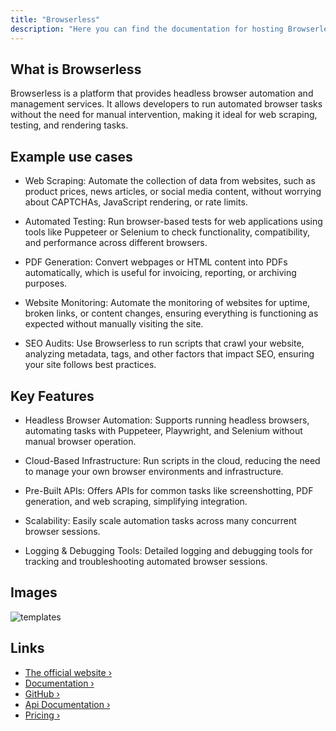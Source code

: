 ```yaml
---
title: "Browserless"
description: "Here you can find the documentation for hosting Browserless with Coolify."
---
```



<ZoomableImage src="/docs/images/services/browserless.webp" />

## What is Browserless
Browserless is a platform that provides headless browser automation and management services. It allows developers to run automated browser tasks without the need for manual intervention, making it ideal for web scraping, testing, and rendering tasks.


## Example use cases
- Web Scraping: Automate the collection of data from websites, such as product prices, news articles, or social media content, without worrying about CAPTCHAs, JavaScript rendering, or rate limits.

- Automated Testing: Run browser-based tests for web applications using tools like Puppeteer or Selenium to check functionality, compatibility, and performance across different browsers.

- PDF Generation: Convert webpages or HTML content into PDFs automatically, which is useful for invoicing, reporting, or archiving purposes.

- Website Monitoring: Automate the monitoring of websites for uptime, broken links, or content changes, ensuring everything is functioning as expected without manually visiting the site.

- SEO Audits: Use Browserless to run scripts that crawl your website, analyzing metadata, tags, and other factors that impact SEO, ensuring your site follows best practices.


## Key Features
- Headless Browser Automation: Supports running headless browsers, automating tasks with Puppeteer, Playwright, and Selenium without manual browser operation.

- Cloud-Based Infrastructure: Run scripts in the cloud, reducing the need to manage your own browser environments and infrastructure.

- Pre-Built APIs: Offers APIs for common tasks like screenshotting, PDF generation, and web scraping, simplifying integration.

- Scalability: Easily scale automation tasks across many concurrent browser sessions.

- Logging & Debugging Tools: Detailed logging and debugging tools for tracking and troubleshooting automated browser sessions.


## Images
![templates](https://cdn.prod.website-files.com/65cb4923a3a6b08fe1124094/6601a7a5b8508b353addd84f_social-preview.jpg)


## Links
- [The official website ›](https://www.browserless.io?utm_source=coolify.io)
- [Documentation ›](https://docs.browserless.io?utm_source=coolify.io)
- [GitHub ›](https://github.com/browserless?utm_source=coolify.io)
- [Api Documentation ›](https://docs.browserless.io/docs/api.html?utm_source=coolify.io)
- [Pricing ›](https://www.browserless.io/pricing?utm_source=coolify.io)
